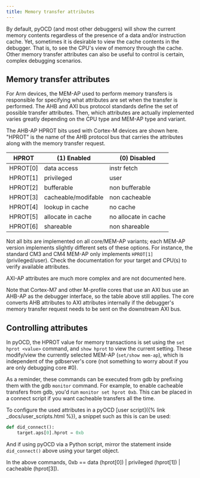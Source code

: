 ```yaml
---
title: Memory transfer attributes
---
```


By default, pyOCD (and most other debuggers) will show the current memory contents regardless of the presence of a data and/or instruction cache. Yet, sometimes it is desirable to view the cache contents in the debugger. That is, to see the CPU's view of memory through the cache. Other memory transfer attributes can also be useful to control is certain, complex debugging scenarios.

## Memory transfer attributes

For Arm devices, the MEM-AP used to perform memory transfers is responsible for specifying what attributes are set when the transfer is performed. The AHB and AXI bus protocol standards define the set of possible transfer attributes. Then, which attributes are actually implemented varies greatly depending on the CPU type and MEM-AP type and variant.

The AHB-AP HPROT bits used with Cortex-M devices are shown here. "HPROT" is the name of the AHB protocol bus that carries the attributes along with the memory transfer request.

  HPROT    | (1) Enabled | (0) Disabled
-----------|-------------|-----------------
  HPROT[0] | data access | instr fetch
  HPROT[1] | privileged | user
  HPROT[2] | bufferable | non bufferable
  HPROT[3] | cacheable/modifable | non cacheable
  HPROT[4] | lookup in cache | no cache
  HPROT[5] | allocate in cache | no allocate in cache
  HPROT[6] | shareable | non shareable

Not all bits are implemented on all core/MEM-AP variants; each MEM-AP version implements slightly different sets of these options. For instance, the standard CM3 and CM4 MEM-AP only implements `HPROT[1]` (privileged/user). Check the documentation for your target and CPU(s) to verify available attributes.

AXI-AP attributes are much more complex and are not documented here.

Note that Cortex-M7 and other M-profile cores that use an AXI bus use an AHB-AP as the debugger interface, so the table above still applies. The core converts AHB attributes to AXI attributes internally if the debugger's memory transfer request needs to be sent on the downstream AXI bus.


## Controlling attributes

In pyOCD, the HPROT value for memory transactions is set using the `set hprot <value>` command, and `show hprot` to view the current setting. These modify/view the currently selected MEM-AP (`set/show mem-ap`), which is independent of the gdbserver's core (not something to worry about if you are only debugging core #0).

As a reminder, these commands can be executed from gdb by prefixing them with the gdb `monitor` command. For example, to enable cacheable transfers from gdb, you'd run `monitor set hprot 0xb`. This can be placed in a connect script if you want cacheable transfers all the time.

To configure the used attributes in a pyOCD [user script]({% link _docs/user_scripts.html %}), a snippet such as this is can be used:

```py
def did_connect():
    target.aps[0].hprot = 0xb
```

And if using pyOCD via a Python script, mirror the statement inside `did_connect()` above using your target object.

In the above commands, 0xb == data (hprot[0]) | privileged (hprot[1]) | cacheable (hprot[3]).



